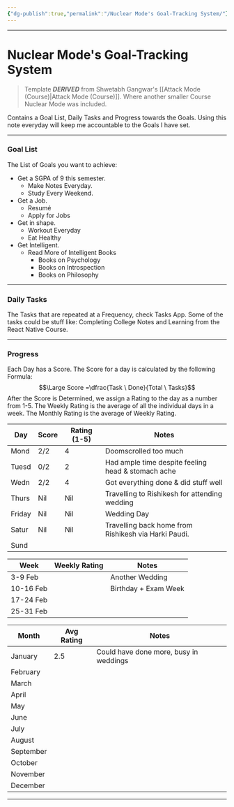 ```yaml
---
{"dg-publish":true,"permalink":"/Nuclear Mode's Goal-Tracking System/"}
---
```



---
# Nuclear Mode's Goal-Tracking System
> Template ***DERIVED*** from Shwetabh Gangwar's [[Attack Mode (Course)\|Attack Mode (Course)]]. Where another smaller Course Nuclear Mode was included.

Contains a Goal List, Daily Tasks and Progress towards the Goals.
Using this note everyday will keep me accountable to the Goals I have set.

---
### Goal List
The List of Goals you want to achieve:
- Get a SGPA of 9 this semester.
	- Make Notes Everyday.
	- Study Every Weekend.
- Get a Job.
	- Resumé
	- Apply for Jobs
- Get in shape.
	- Workout Everyday
	- Eat Healthy
- Get Intelligent.
	- Read More of Intelligent Books
		- Books on Psychology
		- Books on Introspection
		- Books on Philosophy

---
### Daily Tasks
The Tasks that are repeated at a Frequency, check Tasks App. Some of the tasks could be stuff like: Completing College Notes and Learning from the React Native Course.

---
### Progress
Each Day has a Score. The Score for a day is calculated by the following Formula:
$$\Large Score =\dfrac{Task \ Done}{Total \ Tasks}$$
After the Score is Determined, we assign a Rating to the day as a number from 1-5.
The Weekly Rating is the average of all the individual days in a week. The Monthly Rating is the average of Weekly Rating.

| Day    | Score | Rating (1-5) | Notes                                                |
| ------ | ----- | ------------ | ---------------------------------------------------- |
| Mond   | 2/2   | 4            | Doomscrolled too much                                |
| Tuesd  | 0/2   | 2            | Had ample time despite feeling head & stomach ache   |
| Wedn   | 2/2   | 4            | Got everything done & did stuff well                 |
| Thurs  | Nil   | Nil          | Travelling to Rishikesh for attending wedding        |
| Friday | Nil   | Nil          | Wedding Day                                          |
| Satur  | Nil   | Nil          | Travelling back home from Rishikesh via Harki Paudi. |
| Sund   |       |              |                                                      |


| Week      | Weekly Rating | Notes                |
| --------- | ------------- | -------------------- |
| 3-9 Feb   |               | Another Wedding      |
| 10-16 Feb |               | Birthday + Exam Week |
| 17-24 Feb |               |                      |
| 25-31 Feb |               |                      |

| Month     | Avg Rating | Notes                                  |
| --------- | ---------- | -------------------------------------- |
| January   | 2.5        | Could have done more, busy in weddings |
| February  |            |                                        |
| March     |            |                                        |
| April     |            |                                        |
| May       |            |                                        |
| June      |            |                                        |
| July      |            |                                        |
| August    |            |                                        |
| September |            |                                        |
| October   |            |                                        |
| November  |            |                                        |
| December  |            |                                        |

---